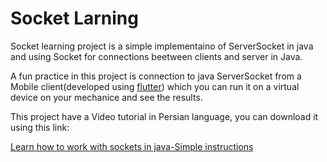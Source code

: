 # Socket Larning

Socket learning project is a simple implementaino of ServerSocket in java and using Socket for connections beetween clients and server in Java.

A fun practice in this project is connection to java ServerSocket from a Mobile client(developed using [flutter](https://flutter.dev/)) which you can run it on a virtual device on your mechanice and see the results.

This project have a Video tutorial in Persian language, you can download it using this link:

[Learn how to work with sockets in java-Simple instructions](https://drive.google.com/file/d/114EKezOJSDogGh0q1sJSCP5Wh3IDmoBf/view?usp=sharing)
